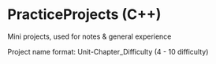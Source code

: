 # PracticeProjects (C++)
Mini projects, used for notes &amp; general experience 

Project name format: Unit-Chapter_Difficulty (4 - 10 difficulty)
